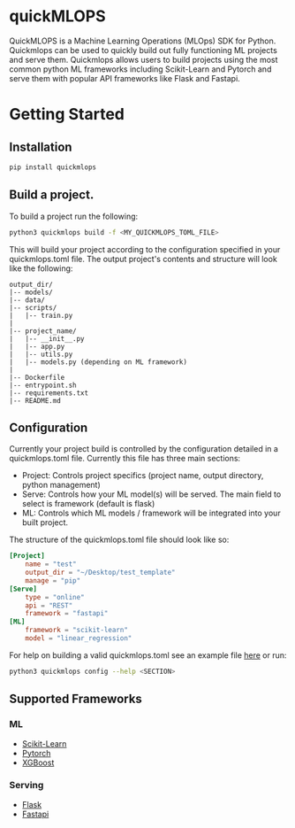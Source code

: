 # quickMLOPS
QuickMLOPS is a Machine Learning Operations (MLOps) SDK for Python. Quickmlops can be used
to quickly build out fully functioning ML projects and serve them. Quickmlops allows
users to build projects using the most common python ML frameworks including Scikit-Learn
and Pytorch and serve them with popular API frameworks like Flask and Fastapi.

# Getting Started

## Installation

```bash
pip install quickmlops
```

## Build a project. 

To build a project run the following:

```bash
python3 quickmlops build -f <MY_QUICKMLOPS_TOML_FILE>
```

This will build your project according to the configuration specified in your quickmlops.toml file. The output project's
contents and structure will look like the following:

```
output_dir/
|-- models/
|-- data/
|-- scripts/
|   |-- train.py
|
|-- project_name/
|   |-- __init__.py
|   |-- app.py
|   |-- utils.py
|   |-- models.py (depending on ML framework)
|
|-- Dockerfile
|-- entrypoint.sh
|-- requirements.txt
|-- README.md
```

## Configuration

Currently your project build is controlled by the configuration detailed in a quickmlops.toml file. Currently this file has three main sections:

- Project: Controls project specifics (project name, output directory, python management)
- Serve: Controls how your ML model(s) will be served. The main field to select is framework (default is flask)
- ML: Controls which ML models / framework will be integrated into your built project.

The structure of the quickmlops.toml file should look like so:

```toml
[Project]
    name = "test"
    output_dir = "~/Desktop/test_template"
    manage = "pip"
[Serve]
    type = "online"
    api = "REST"
    framework = "fastapi"
[ML]
    framework = "scikit-learn"
    model = "linear_regression"
```



For help on building a valid quickmlops.toml see an example file [here](https://github.com/Jordan-M-Young/quickMLOPS/blob/main/quickmlops.toml) or run:

```bash
python3 quickmlops config --help <SECTION>
```

## Supported Frameworks

### ML

- [Scikit-Learn](https://scikit-learn.org/stable/index.html)
- [Pytorch](https://pytorch.org/)
- [XGBoost](https://xgboost.readthedocs.io/en/stable/index.html#)
### Serving

- [Flask](https://flask.palletsprojects.com/en/stable/)
- [Fastapi](https://fastapi.tiangolo.com/)

